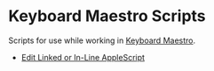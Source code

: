 Keyboard Maestro Scripts
========================
Scripts for use while working in [Keyboard Maestro](https://www.keyboardmaestro.com/).

- [Edit Linked or In-Line AppleScript](https://github.com/kevin-funderburg/AppleScripts/blob/master/Keyboard%20Maestro/Edit%20Linked%20or%20In-Line%20AppleScript.applescript)
